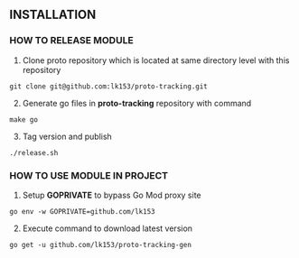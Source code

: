 ## INSTALLATION

### HOW TO RELEASE MODULE

1. Clone proto repository which is located at same directory level with this repository
```
git clone git@github.com:lk153/proto-tracking.git
```
2. Generate go files in **proto-tracking** repository with command
```
make go
```

3. Tag version and publish
```
./release.sh
```

### HOW TO USE MODULE IN PROJECT
1. Setup **GOPRIVATE** to bypass Go Mod proxy site
```
go env -w GOPRIVATE=github.com/lk153
```

2. Execute command to download latest version
```
go get -u github.com/lk153/proto-tracking-gen
```
